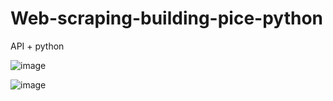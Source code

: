 # Web-scraping-building-pice-python
API + python 

![image](https://user-images.githubusercontent.com/64776908/124860864-12274380-dfe5-11eb-9bb0-c6a018058c5a.png)

![image](https://user-images.githubusercontent.com/64776908/124860937-32ef9900-dfe5-11eb-9215-1c9655b81675.png)
